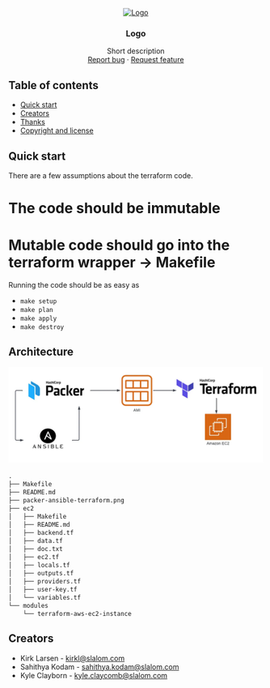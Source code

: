 <p align="center">
  <a href="https://example.com/">
    <img src="https://via.placeholder.com/72" alt="Logo" width=72 height=72>
  </a>

  <h3 align="center">Logo</h3>

  <p align="center">
    Short description
    <br>
    <a href="https://reponame/issues/new?template=bug.md">Report bug</a>
    ·
    <a href="https://reponame/issues/new?template=feature.md&labels=feature">Request feature</a>
  </p>
</p>


## Table of contents

- [Quick start](#quick-start)
- [Creators](#creators)
- [Thanks](#thanks)
- [Copyright and license](#copyright-and-license)


## Quick start

There are a few assumptions about the terraform code.
# The code should be immutable
# Mutable code should go into the terraform wrapper -> Makefile


Running the code should be as easy as
- `make setup`
- `make plan`
- `make apply`
- `make destroy`

## Architecture
![Architecture](packer-ansible-terraform.png)

```
.
├── Makefile
├── README.md
├── packer-ansible-terraform.png
├── ec2
│   ├── Makefile
│   ├── README.md
│   ├── backend.tf
│   ├── data.tf
│   ├── doc.txt
│   ├── ec2.tf
│   ├── locals.tf
│   ├── outputs.tf
│   ├── providers.tf
│   ├── user-key.tf
│   └── variables.tf
└── modules
    └── terraform-aws-ec2-instance
```

## Creators
- Kirk Larsen - kirkl@slalom.com
- Sahithya Kodam - sahithya.kodam@slalom.com
- Kyle Clayborn - kyle.claycomb@slalom.com
